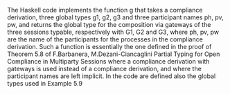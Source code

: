 The Haskell code implements the function g that takes a compliance derivation, three global types g1, g2, g3 and three
participant names ph, pv, pw, and returns the global type for the composition via gateways of the three sessions typable, 
respectively with G1, G2 and G3, where ph, pv, pw are the name of the participants for the processes in the compliance derivation.
Such a function is essentially the one defined in the proof of Theorem 5.8 of
F.Barbanera, M.Dezani-Ciancaglini  Partial Typing for Open Compliance in Multiparty Sessions
where a compliance derivation with gateways is used instead of a compliance derivation, and where the participant names are
left implicit.
In the code are defined also the global types used in Example 5.9
